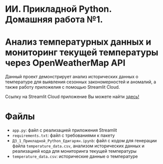 # ИИ. Прикладной Python. Домашняя работа №1. 

# Анализ температурных данных и мониторинг текущей температуры через OpenWeatherMap API

Данный проект демонстрирует анализ исторических данных о температуре для выявления сезонных закономерностей и аномалий, а также работу приложелия с помощью Streamlit Cloud. 

Ссылку на Streamlit Cloud приложение Вы можете найти [здесь!](https://hw1applicatedpython-s22cjk2bfqwwzxkzcgdg2q.streamlit.app/)

# Файлы

- `app.py`: файл с реализацией приложения Streamlit
- `requirements.txt`: файл с требованиями к пакету 
- `ДЗ_1_Прикладной_Python_Едигарян.ipynb`: файл с кодом для генерации файла `temperature_data.csv`, анализом исторических данных и реализацией кода для мониторинга текущей температуры
- `temperature_data.csv`: исторические данные о температуре
